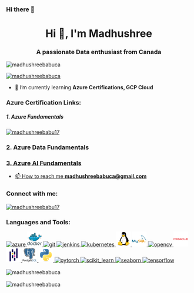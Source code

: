### Hi there 👋

<h1 align="center">Hi 👋, I'm Madhushree</h1>
<h3 align="center">A passionate Data enthusiast from Canada</h3>
<p align="left"> <img src="https://komarev.com/ghpvc/?username=madhushreebabuca&label=Profile%20views&color=0e75b6&style=flat" alt="madhushreebabuca" /> </p>

<p align="left"> <a href="https://github.com/ryo-ma/github-profile-trophy"><img src="https://github-profile-trophy.vercel.app/?username=madhushreebabuca" alt="madhushreebabuca" /></a> </p>

- 🌱 I’m currently learning **Azure Certifications, GCP Cloud**

<h3 align="left">Azure Certification Links:</h3>
<h5 align="left">1. Azure Fundamentals </h5>
<p align="left"> <a href="https://coursera.org/share/3382d21ecb23d781dc752f8275fde6bb" target="_blank" rel=“noopener”> <img align="center" src="https://blogs.sap.com/wp-content/uploads/2021/05/azure-fundamentals-600x600-1.png" alt="madhushreebabu17" height="30" width="40" /></a>
<h3 align="left">2. Azure Data Fundamentals </h3>
<p align="left"> <a href="https://coursera.org/share/b6ab34543d409c236ff94d0fb2f98f9a" target="blank" rel=“noopener”>
<h3 align="left">3. Azure AI Fundamentals </h3>
<p align="left"> <a href="https://coursera.org/share/ed4fbebe34758da2e4bf5e875333d7ce" target="blank" rel=“noopener”>

- 📫 How to reach me **madhushreebabuca@gmail.com**

<h3 align="left">Connect with me:</h3>
<p align="left">
<a href="https://www.leetcode.com/madhushreebabu17" target="blank"><img align="center" src="https://raw.githubusercontent.com/rahuldkjain/github-profile-readme-generator/master/src/images/icons/Social/leet-code.svg" alt="madhushreebabu17" height="30" width="40" /></a>
</p>

<h3 align="left">Languages and Tools:</h3>
<p align="left"> <a href="https://azure.microsoft.com/en-in/" target="_blank" rel="noreferrer"> <img src="https://www.vectorlogo.zone/logos/microsoft_azure/microsoft_azure-icon.svg" alt="azure" width="40" height="40"/> </a> <a href="https://www.docker.com/" target="_blank" rel="noreferrer"> <img src="https://raw.githubusercontent.com/devicons/devicon/master/icons/docker/docker-original-wordmark.svg" alt="docker" width="40" height="40"/> </a> <a href="https://git-scm.com/" target="_blank" rel="noreferrer"> <img src="https://www.vectorlogo.zone/logos/git-scm/git-scm-icon.svg" alt="git" width="40" height="40"/> </a> <a href="https://www.jenkins.io" target="_blank" rel="noreferrer"> <img src="https://www.vectorlogo.zone/logos/jenkins/jenkins-icon.svg" alt="jenkins" width="40" height="40"/> </a> <a href="https://kubernetes.io" target="_blank" rel="noreferrer"> <img src="https://www.vectorlogo.zone/logos/kubernetes/kubernetes-icon.svg" alt="kubernetes" width="40" height="40"/> </a> <a href="https://www.linux.org/" target="_blank" rel="noreferrer"> <img src="https://raw.githubusercontent.com/devicons/devicon/master/icons/linux/linux-original.svg" alt="linux" width="40" height="40"/> </a> <a href="https://www.mysql.com/" target="_blank" rel="noreferrer"> <img src="https://raw.githubusercontent.com/devicons/devicon/master/icons/mysql/mysql-original-wordmark.svg" alt="mysql" width="40" height="40"/> </a> <a href="https://opencv.org/" target="_blank" rel="noreferrer"> <img src="https://www.vectorlogo.zone/logos/opencv/opencv-icon.svg" alt="opencv" width="40" height="40"/> </a> <a href="https://www.oracle.com/" target="_blank" rel="noreferrer"> <img src="https://raw.githubusercontent.com/devicons/devicon/master/icons/oracle/oracle-original.svg" alt="oracle" width="40" height="40"/> </a> <a href="https://pandas.pydata.org/" target="_blank" rel="noreferrer"> <img src="https://raw.githubusercontent.com/devicons/devicon/2ae2a900d2f041da66e950e4d48052658d850630/icons/pandas/pandas-original.svg" alt="pandas" width="40" height="40"/> </a> <a href="https://www.postgresql.org" target="_blank" rel="noreferrer"> <img src="https://raw.githubusercontent.com/devicons/devicon/master/icons/postgresql/postgresql-original-wordmark.svg" alt="postgresql" width="40" height="40"/> </a> <a href="https://www.python.org" target="_blank" rel="noreferrer"> <img src="https://raw.githubusercontent.com/devicons/devicon/master/icons/python/python-original.svg" alt="python" width="40" height="40"/> </a> <a href="https://pytorch.org/" target="_blank" rel="noreferrer"> <img src="https://www.vectorlogo.zone/logos/pytorch/pytorch-icon.svg" alt="pytorch" width="40" height="40"/> </a> <a href="https://scikit-learn.org/" target="_blank" rel="noreferrer"> <img src="https://upload.wikimedia.org/wikipedia/commons/0/05/Scikit_learn_logo_small.svg" alt="scikit_learn" width="40" height="40"/> </a> <a href="https://seaborn.pydata.org/" target="_blank" rel="noreferrer"> <img src="https://seaborn.pydata.org/_images/logo-mark-lightbg.svg" alt="seaborn" width="40" height="40"/> </a> <a href="https://www.tensorflow.org" target="_blank" rel="noreferrer"> <img src="https://www.vectorlogo.zone/logos/tensorflow/tensorflow-icon.svg" alt="tensorflow" width="40" height="40"/> </a> </p>

<p><img align="center" src="https://github-readme-stats.vercel.app/api/top-langs?username=madhushreebabuca&show_icons=true&locale=en&layout=compact" alt="madhushreebabuca" /></p>

<p><img align="center" src="https://github-readme-streak-stats.herokuapp.com/?user=madhushreebabuca&" alt="madhushreebabuca" /></p>
